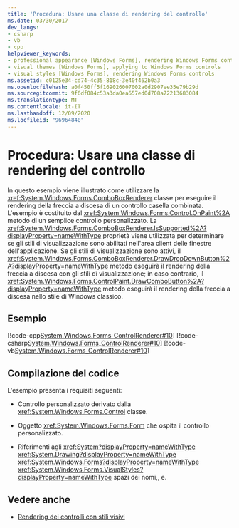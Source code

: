 ```yaml
---
title: 'Procedura: Usare una classe di rendering del controllo'
ms.date: 03/30/2017
dev_langs:
- csharp
- vb
- cpp
helpviewer_keywords:
- professional appearance [Windows Forms], rendering Windows Forms controls
- visual themes [Windows Forms], applying to Windows Forms controls
- visual styles [Windows Forms], rendering Windows Forms controls
ms.assetid: c0125e34-cd74-4c35-818c-3e40f462b0a3
ms.openlocfilehash: a0f450ff5f169026007002a0d2907ee35e79b29d
ms.sourcegitcommit: 9f6df084c53a3da0ea657ed0d708a72213683084
ms.translationtype: MT
ms.contentlocale: it-IT
ms.lasthandoff: 12/09/2020
ms.locfileid: "96964840"
---
```

# <a name="how-to-use-a-control-rendering-class"></a>Procedura: Usare una classe di rendering del controllo
In questo esempio viene illustrato come utilizzare la <xref:System.Windows.Forms.ComboBoxRenderer> classe per eseguire il rendering della freccia a discesa di un controllo casella combinata. L'esempio è costituito dal <xref:System.Windows.Forms.Control.OnPaint%2A> metodo di un semplice controllo personalizzato. La <xref:System.Windows.Forms.ComboBoxRenderer.IsSupported%2A?displayProperty=nameWithType> proprietà viene utilizzata per determinare se gli stili di visualizzazione sono abilitati nell'area client delle finestre dell'applicazione. Se gli stili di visualizzazione sono attivi, il <xref:System.Windows.Forms.ComboBoxRenderer.DrawDropDownButton%2A?displayProperty=nameWithType> metodo eseguirà il rendering della freccia a discesa con gli stili di visualizzazione; in caso contrario, il <xref:System.Windows.Forms.ControlPaint.DrawComboButton%2A?displayProperty=nameWithType> metodo eseguirà il rendering della freccia a discesa nello stile di Windows classico.  
  
## <a name="example"></a>Esempio  
 [!code-cpp[System.Windows.Forms_ControlRenderer#10](~/samples/snippets/cpp/VS_Snippets_Winforms/System.Windows.Forms_ControlRenderer/cpp/form1.cpp#10)]
 [!code-csharp[System.Windows.Forms_ControlRenderer#10](~/samples/snippets/csharp/VS_Snippets_Winforms/System.Windows.Forms_ControlRenderer/CS/form1.cs#10)]
 [!code-vb[System.Windows.Forms_ControlRenderer#10](~/samples/snippets/visualbasic/VS_Snippets_Winforms/System.Windows.Forms_ControlRenderer/VB/form1.vb#10)]  
  
## <a name="compiling-the-code"></a>Compilazione del codice  
 L'esempio presenta i requisiti seguenti:  
  
- Controllo personalizzato derivato dalla <xref:System.Windows.Forms.Control> classe.  
  
- Oggetto <xref:System.Windows.Forms.Form> che ospita il controllo personalizzato.  
  
- Riferimenti agli <xref:System?displayProperty=nameWithType> <xref:System.Drawing?displayProperty=nameWithType> <xref:System.Windows.Forms?displayProperty=nameWithType> <xref:System.Windows.Forms.VisualStyles?displayProperty=nameWithType> spazi dei nomi,, e.  
  
## <a name="see-also"></a>Vedere anche

- [Rendering dei controlli con stili visivi](rendering-controls-with-visual-styles.md)
